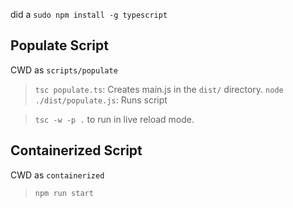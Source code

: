 did a `sudo npm install -g typescript`

## Populate Script

CWD as `scripts/populate`

> `tsc populate.ts`: Creates main.js in the `dist/` directory.
> `node ./dist/populate.js`: Runs script

> `tsc -w -p .` to run in live reload mode.


## Containerized Script

CWD as `containerized`

>`npm run start`